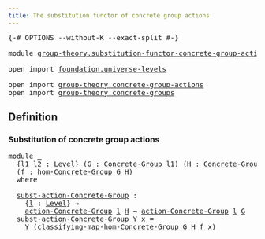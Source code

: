 ```yaml
---
title: The substitution functor of concrete group actions
---
```


<pre class="Agda"><a id="76" class="Symbol">{-#</a> <a id="80" class="Keyword">OPTIONS</a> <a id="88" class="Pragma">--without-K</a> <a id="100" class="Pragma">--exact-split</a> <a id="114" class="Symbol">#-}</a>

<a id="119" class="Keyword">module</a> <a id="126" href="group-theory.substitution-functor-concrete-group-actions.html" class="Module">group-theory.substitution-functor-concrete-group-actions</a> <a id="183" class="Keyword">where</a>

<a id="190" class="Keyword">open</a> <a id="195" class="Keyword">import</a> <a id="202" href="foundation.universe-levels.html" class="Module">foundation.universe-levels</a>

<a id="230" class="Keyword">open</a> <a id="235" class="Keyword">import</a> <a id="242" href="group-theory.concrete-group-actions.html" class="Module">group-theory.concrete-group-actions</a>
<a id="278" class="Keyword">open</a> <a id="283" class="Keyword">import</a> <a id="290" href="group-theory.concrete-groups.html" class="Module">group-theory.concrete-groups</a>
</pre>
## Definition

### Substitution of concrete group actions

<pre class="Agda"><a id="391" class="Keyword">module</a> <a id="398" href="group-theory.substitution-functor-concrete-group-actions.html#398" class="Module">_</a>
  <a id="402" class="Symbol">{</a><a id="403" href="group-theory.substitution-functor-concrete-group-actions.html#403" class="Bound">l1</a> <a id="406" href="group-theory.substitution-functor-concrete-group-actions.html#406" class="Bound">l2</a> <a id="409" class="Symbol">:</a> <a id="411" href="Agda.Primitive.html#597" class="Postulate">Level</a><a id="416" class="Symbol">}</a> <a id="418" class="Symbol">(</a><a id="419" href="group-theory.substitution-functor-concrete-group-actions.html#419" class="Bound">G</a> <a id="421" class="Symbol">:</a> <a id="423" href="group-theory.concrete-groups.html#1969" class="Function">Concrete-Group</a> <a id="438" href="group-theory.substitution-functor-concrete-group-actions.html#403" class="Bound">l1</a><a id="440" class="Symbol">)</a> <a id="442" class="Symbol">(</a><a id="443" href="group-theory.substitution-functor-concrete-group-actions.html#443" class="Bound">H</a> <a id="445" class="Symbol">:</a> <a id="447" href="group-theory.concrete-groups.html#1969" class="Function">Concrete-Group</a> <a id="462" href="group-theory.substitution-functor-concrete-group-actions.html#406" class="Bound">l2</a><a id="464" class="Symbol">)</a>
  <a id="468" class="Symbol">(</a><a id="469" href="group-theory.substitution-functor-concrete-group-actions.html#469" class="Bound">f</a> <a id="471" class="Symbol">:</a> <a id="473" href="group-theory.concrete-groups.html#6975" class="Function">hom-Concrete-Group</a> <a id="492" href="group-theory.substitution-functor-concrete-group-actions.html#419" class="Bound">G</a> <a id="494" href="group-theory.substitution-functor-concrete-group-actions.html#443" class="Bound">H</a><a id="495" class="Symbol">)</a>
  <a id="499" class="Keyword">where</a>

  <a id="508" href="group-theory.substitution-functor-concrete-group-actions.html#508" class="Function">subst-action-Concrete-Group</a> <a id="536" class="Symbol">:</a>
    <a id="542" class="Symbol">{</a><a id="543" href="group-theory.substitution-functor-concrete-group-actions.html#543" class="Bound">l</a> <a id="545" class="Symbol">:</a> <a id="547" href="Agda.Primitive.html#597" class="Postulate">Level</a><a id="552" class="Symbol">}</a> <a id="554" class="Symbol">→</a>
    <a id="560" href="group-theory.concrete-group-actions.html#807" class="Function">action-Concrete-Group</a> <a id="582" href="group-theory.substitution-functor-concrete-group-actions.html#543" class="Bound">l</a> <a id="584" href="group-theory.substitution-functor-concrete-group-actions.html#443" class="Bound">H</a> <a id="586" class="Symbol">→</a> <a id="588" href="group-theory.concrete-group-actions.html#807" class="Function">action-Concrete-Group</a> <a id="610" href="group-theory.substitution-functor-concrete-group-actions.html#543" class="Bound">l</a> <a id="612" href="group-theory.substitution-functor-concrete-group-actions.html#419" class="Bound">G</a>
  <a id="616" href="group-theory.substitution-functor-concrete-group-actions.html#508" class="Function">subst-action-Concrete-Group</a> <a id="644" href="group-theory.substitution-functor-concrete-group-actions.html#644" class="Bound">Y</a> <a id="646" href="group-theory.substitution-functor-concrete-group-actions.html#646" class="Bound">x</a> <a id="648" class="Symbol">=</a>
    <a id="654" href="group-theory.substitution-functor-concrete-group-actions.html#644" class="Bound">Y</a> <a id="656" class="Symbol">(</a><a id="657" href="group-theory.concrete-groups.html#7325" class="Function">classifying-map-hom-Concrete-Group</a> <a id="692" href="group-theory.substitution-functor-concrete-group-actions.html#419" class="Bound">G</a> <a id="694" href="group-theory.substitution-functor-concrete-group-actions.html#443" class="Bound">H</a> <a id="696" href="group-theory.substitution-functor-concrete-group-actions.html#469" class="Bound">f</a> <a id="698" href="group-theory.substitution-functor-concrete-group-actions.html#646" class="Bound">x</a><a id="699" class="Symbol">)</a>
</pre>